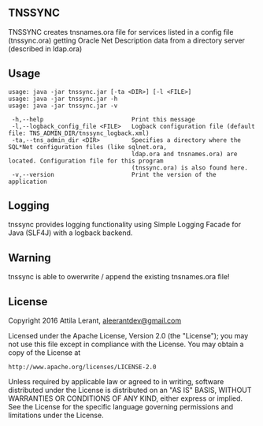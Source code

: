 TNSSYNC
----
TNSSYNC creates tnsnames.ora file for services listed in a config file (tnssync.ora) getting Oracle Net Description data from a directory server (described in ldap.ora)

Usage
----

```
usage: java -jar tnssync.jar [-ta <DIR>] [-l <FILE>]
usage: java -jar tnssync.jar -h
usage: java -jar tnssync.jar -v

 -h,--help                         Print this message
 -l,--logback_config_file <FILE>   Logback configuration file (default file: TNS_ADMIN_DIR/tnssync_logback.xml)
 -ta,--tns_admin_dir <DIR>         Specifies a directory where the SQL*Net configuration files (like sqlnet.ora,
                                   ldap.ora and tnsnames.ora) are located. Configuration file for this program
                                   (tnssync.ora) is also found here.
 -v,--version                      Print the version of the application
```

Logging
----
tnssync provides logging functionality using Simple Logging Facade for Java (SLF4J) with a logback backend.

Warning
----
tnssync is able to owerwrite / append the existing tnsnames.ora file!

License
-------
Copyright 2016 Attila Lerant, aleerantdev@gmail.com

Licensed under the Apache License, Version 2.0 (the "License");
you may not use this file except in compliance with the License.
You may obtain a copy of the License at

    http://www.apache.org/licenses/LICENSE-2.0

Unless required by applicable law or agreed to in writing, software
distributed under the License is distributed on an "AS IS" BASIS,
WITHOUT WARRANTIES OR CONDITIONS OF ANY KIND, either express or implied.
See the License for the specific language governing permissions and
limitations under the License.
